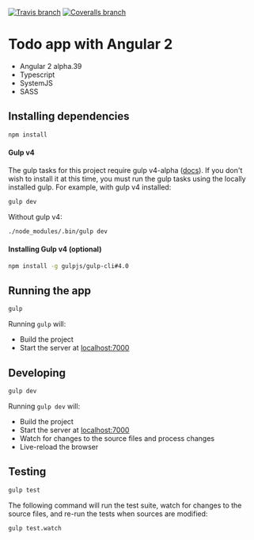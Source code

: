 [![Travis branch](https://img.shields.io/travis/r-park/todo-angular2/master.svg?style=flat-square)](https://travis-ci.org/r-park/todo-angular2)
[![Coveralls branch](https://img.shields.io/coveralls/r-park/todo-angular2/master.svg?style=flat-square)](https://coveralls.io/github/r-park/todo-angular2?branch=master)


# Todo app with Angular 2
- Angular 2 alpha.39
- Typescript
- SystemJS
- SASS

## Installing dependencies
```bash
npm install
```

#### Gulp v4
The gulp tasks for this project require gulp v4-alpha ([docs](https://github.com/gulpjs/gulp/tree/4.0/docs)). If you don't wish to install it at this time, you must run the gulp tasks using the locally installed gulp. For example, with gulp v4 installed:
```bash
gulp dev
```
Without gulp v4:
```bash
./node_modules/.bin/gulp dev
```

#### Installing Gulp v4 (optional)
```bash
npm install -g gulpjs/gulp-cli#4.0
```

## Running the app
```bash
gulp
```
Running `gulp` will:
- Build the project
- Start the server at <a href="http://localhost:7000" target="_blank">localhost:7000</a>

## Developing
```bash
gulp dev
```
Running `gulp dev` will:
- Build the project
- Start the server at <a href="http://localhost:7000" target="_blank">localhost:7000</a>
- Watch for changes to the source files and process changes
- Live-reload the browser

## Testing
```bash
gulp test
```
The following command will run the test suite, watch for changes to the source files, and re-run the tests when sources are modified:
```bash
gulp test.watch
```
